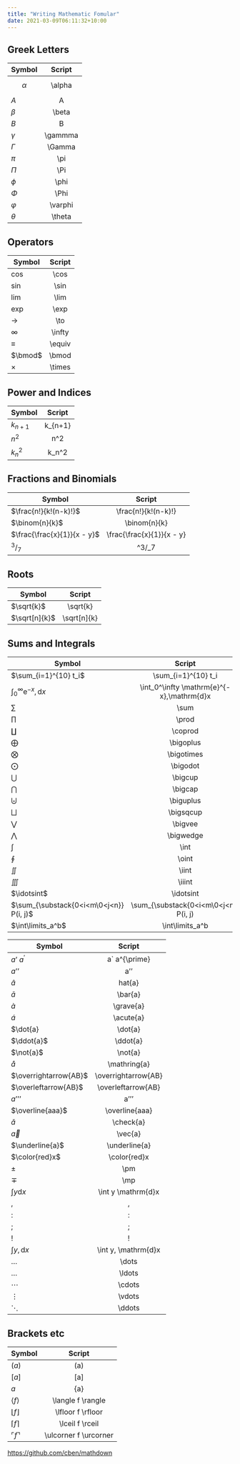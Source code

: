 ```yaml
---
title: "Writing Mathematic Fomular"
date: 2021-03-09T06:11:32+10:00
---
```


## Greek Letters
| Symbol   | Script        |
|----------|:-------------:|
|$$\begin{equation}\alpha\end{equation}$$  |	\alpha     |
|$A$	   |    A          |
|$\beta$   |	\beta      |
|$B$       |	B          |
|$\gamma$  |	\gammma    |
|$\Gamma$  |    \Gamma     |
|$\pi$     |	\pi        |
|$\Pi$     |	\Pi        |
|$\phi$    |	\phi       |
|$\Phi$    |	\Phi       |
|$\varphi$ |    \varphi    |
|$\theta$  |	\theta     |

## Operators
| Symbol    |	Script     |
|-----------|:------------:|
|$\cos$     |	\cos       |
|$\sin$     |	\sin       |
|$\lim$     |	\lim       |
|$\exp$	    |   \exp       |
|$\to$	    |   \to        |
|$\infty$   |	\infty     |
|$\equiv$   |	\equiv     |
|$\bmod$    |	\bmod      |
|$\times$   |	\times     |

## Power and Indices
|Symbol     |	Script     |
|-----------|:------------:|
|$k_{n+1}$  |	k_{n+1}    |
|$n^2$      |	n^2        |
|$k_n^2$    |	k_n^2      |

## Fractions and Binomials
|Symbol                              |	Script                    |
|------------------------------------|:--------------------------:|
|$\frac{n!}{k!(n-k)!}$	             |  \frac{n!}{k!(n-k)!}       |
|$\binom{n}{k}$	                     |  \binom{n}{k}              |
|$\frac{\frac{x}{1}}{x - y}$	     |  \frac{\frac{x}{1}}{x - y} |
|$^3/_7$                             |	^3/_7                     |

## Roots
|Symbol                              |	Script                    |
|------------------------------------|:--------------------------:|
|$\sqrt{k}$	                     |      \sqrt{k}              |
|$\sqrt[n]{k}$	                     |      \sqrt[n]{k}           |

## Sums and Integrals
|Symbol                                               |	Script                                            |
|-----------------------------------------------------|:-------------------------------------------------:|
|   $\sum_{i=1}^{10} t_i$	                      |   \sum_{i=1}^{10} t_i                             |
|   $\int_0^\infty \mathrm{e}^{-x},\mathrm{d}x$	      |   \int_0^\infty \mathrm{e}^{-x},\mathrm{d}x       |
|   $\sum$                                            |   \sum                                            |
|   $\prod$                                           |   \prod                                           |
|   $\coprod$	                                      |   \coprod                                         |
|   $\bigoplus$	                                      |   \bigoplus                                       |
|   $\bigotimes$	                              |   \bigotimes                                      |
|   $\bigodot$	                                      |   \bigodot                                        |
|   $\bigcup$	                                      |   \bigcup                                         |
|   $\bigcap$	                                      |   \bigcap                                         |
|   $\biguplus$                                       |   \biguplus                                       |
|   $\bigsqcup$                                       |   \bigsqcup                                       |
|   $\bigvee$	                                      |   \bigvee                                         |
|   $\bigwedge$	                                      |   \bigwedge                                       |
|   $\int$	                                      |   \int                                            |
|   $\oint$	                                      |   \oint                                           |
|   $\iint$                                           |   \iint                                           |
|   $\iiint$	                                      |   \iiint                                          |
|   $\idotsint$                                       |   \idotsint                                       |
|   $\sum_{\substack{0<i<m\0<j<n}} P(i, j)$	      |   \sum_{\substack{0<i<m\0<j<n}} P(i, j)           |
|   $\int\limits_a^b$	                              |   \int\limits_a^b                                 |

|Symbol                                               |	Script                                            |
|-----------------------------------------------------|:-------------------------------------------------:|
|  $a’$ $a^{\prime}$	                              |   a` a^{\prime}                                   |
|  $a’’$	                                      |   a’’                                             |
|  $\hat{a}$	                                      |   hat{a}                                          |
|  $\bar{a}$	                                      |   \bar{a}                                         |
|  $\grave{a}$	                                      |   \grave{a}                                       |
|  $\acute{a}$	                                      |   \acute{a}                                       |
|  $\dot{a}	                                      |   \dot{a}                                         |
|  $\ddot{a}$	                                      |   \ddot{a}                                        |
|  $\not{a}$                                          |   \not{a}                                         |
|  $\mathring{a}$	                              |   \mathring{a}                                    |
|  $\overrightarrow{AB}$	                      |   \overrightarrow{AB}                             |
|  $\overleftarrow{AB}$	                              |   \overleftarrow{AB}                              |
|  $a’’’$                                             |   a’’’                                            |
|  $\overline{aaa}$	                              |   \overline{aaa}                                  |
|  $\check{a}$	                                      |   \check{a}                                       |
|  $\vec{a}$	                                      |   \vec{a}                                         |
|  $\underline{a}$	                              |   \underline{a}                                   |
|  $\color{red}x$	                              |   \color{red}x                                    |
|  $\pm$                                              |   \pm                                             |
|  $\mp$                                              |   \mp                                             |
|  $\int y \mathrm{d}x$	                              |   \int y \mathrm{d}x                              |
|  $,$	                                              |   ,                                               |
|  $:$	                                              |   :                                               |
|  $;$	                                              |   ;                                               |
|  $!$	                                              |   !                                               |
|  $\int y, \mathrm{d}x$	                      |   \int y, \mathrm{d}x                             |
|  $\dots$	                                      |   \dots                                           |
|  $\ldots$	                                      |   \ldots                                          |
|  $\cdots$	                                      |   \cdots                                          |
|  $\vdots$	                                      |   \vdots                                          |
|  $\ddots$	                                      |   \ddots                                          |

## Brackets etc
|Symbol                                               |	Script                                            |
|-----------------------------------------------------|:-------------------------------------------------:|
|    $(a)$	                                      |    (a)                                            |
|    $[a]$	                                      |    [a]                                            |
|    ${a}$	                                      |    {a}                                            |
|    $\langle f \rangle$	                      |    \langle f \rangle                              |
|    $\lfloor f \rfloor$	                      |    \lfloor f \rfloor                              |
|    $\lceil f \rceil$	                              |    \lceil f \rceil                                |
|    $\ulcorner f \urcorner$	                      |    \ulcorner f \urcorner                          |

https://github.com/cben/mathdown
